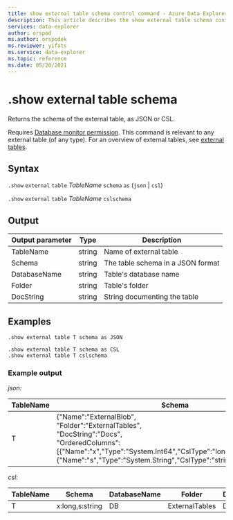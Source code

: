 ```yaml
---
title: show external table schema control command - Azure Data Explorer
description: This article describes the show external table schema control command in Azure Data Explorer 
services: data-explorer
author: orspod
ms.author: orspodek
ms.reviewer: yifats
ms.service: data-explorer
ms.topic: reference
ms.date: 05/20/2021
---
```

# .show external table schema

Returns the schema of the external table, as JSON or CSL. 

Requires [Database monitor permission](../management/access-control/role-based-authorization.md). This command is relevant to any external table (of any type). For an overview of external tables, see [external tables](../query/schema-entities/externaltables.md).

## Syntax 

`.show` `external` `table` *TableName* `schema` `as` (`json` | `csl`)

`.show` `external` `table` *TableName* `cslschema`

## Output

| Output parameter | Type   | Description                        |
|------------------|--------|------------------------------------|
| TableName        | string | Name of external table            |
| Schema           | string | The table schema in a JSON format |
| DatabaseName     | string | Table's database name             |
| Folder           | string | Table's folder                    |
| DocString        | string | String documenting the table      |

## Examples

```kusto
.show external table T schema as JSON
```

```kusto
.show external table T schema as CSL
.show external table T cslschema
```

### Example output

*json:*

| TableName | Schema    | DatabaseName | Folder         | DocString |
|-----------|----------------------------------|--------------|----------------|-----------|
| T         | {"Name":"ExternalBlob",<br>"Folder":"ExternalTables",<br>"DocString":"Docs",<br>"OrderedColumns":[{"Name":"x","Type":"System.Int64","CslType":"long","DocString":""},{"Name":"s","Type":"System.String","CslType":"string","DocString":""}]} | DB           | ExternalTables | Docs      |


*csl:*

| TableName | Schema          | DatabaseName | Folder         | DocString |
|-----------|-----------------|--------------|----------------|-----------|
| T         | x:long,s:string | DB           | ExternalTables | Docs      |

